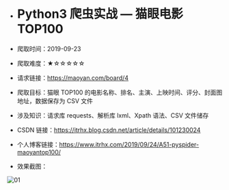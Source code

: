 - # Python3 爬虫实战 — 猫眼电影TOP100

- 爬取时间：2019-09-23

- 爬取难度：★☆☆☆☆☆

- 请求链接：https://maoyan.com/board/4

- 爬取目标：猫眼 TOP100 的电影名称、排名、主演、上映时间、评分、封面图地址，数据保存为 CSV 文件

- 涉及知识：请求库 requests、解析库 lxml、Xpath 语法、CSV 文件储存

- CSDN 链接：https://itrhx.blog.csdn.net/article/details/101230024

- 个人博客链接：https://www.itrhx.com/2019/09/24/A51-pyspider-maoyantop100/

- 效果截图：

![01](https://cdn.jsdelivr.net/gh/TRHX/ImageHosting/ITRHX-PIC/A51/01.png)
